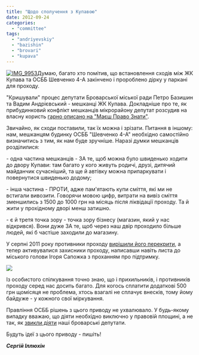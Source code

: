 ```yaml
---
title: "Щодо сполучення з Купавою"
date: 2012-09-24
categories: 
  - "committee"
tags: 
  - "andriyevskiy"
  - "bazishin"
  - "brovari"
  - "kupava"
---
```


[![](http://shevchenko4a.brovary.org/wp-content/uploads/2012/09/IMG_9953.jpg "IMG_9953")](http://shevchenko4a.brovary.org/wp-content/uploads/2012/09/IMG_9953.jpg)Думаю, багато хто помітив, що встановлення сходів між ЖК Купава та ОСББ Шевченко 4-А закінчено і пророблено дірку у паркані для проходу.

"Кришували" процес депутати Броварської міської ради Петро Базишин та Вадим Андрієвський - мешканці ЖК Купава. Докладніше про те, як прибудинковий конфлікт мешканців мікрорайону депутат розсудив на власну користь [гарно описано на "Маєш Право Знати"](http://pravo-znaty.org.ua/pobutoviy-konflikt-meshkantsiv-mikrorayonu-deputat-rozsudiv-na-vlasnu-korist/).

Звичайно, як сходи поставили, так їх можна і зрізати. Питання в іншому: нам, мешканцям будинку ОСББ "Шевченко 4-А" необхідно самостійно визначитись з тим, як нам буде зручніше. Наразі думки мешканців розділилися:

\- одна частина мешканців - ЗА те, щоб можна було швиденько ходити до двору Купави: там багато у кого живуть родичі, друзі, дитячий майданчик сучасніший, та ще й автівку можна припаркувати і повернутися швиденько додому; <!--more-->

\- інша частина - ПРОТИ, адже пам'ятають купи сміття, які ми не встигали вивозити. Говорячи мовою цифр, витрати на вивіз сміття зменшились з 1500 до 1000 грн на місяць після ліквідації проходу. Та й жити у прохідному дворі менш затишно.

\- є й третя точка зору - точка зору бізнесу (магазин, який у нас відкрився). Вони дуже ЗА те, щоб через наш двір проходило більше людей, які б частіше заходили до магазину.

У серпні 2011 року противники проходу [вирішили його перекрити](http://shevchenko4a.brovary.org/protokol-sobraniya-04-08-2011/ "Протокол собрания 04.08.2011"), а тепер активувалися захисники проходу, написавши навіть листа до міського голови Ігоря Сапожка з проханням про підтримку.

[![](http://shevchenko4a.brovary.org/wp-content/uploads/2012/09/zvernennya.jpg)](http://shevchenko4a.brovary.org/wp-content/uploads/2012/09/zvernennya.jpg)

Із особистого спілкування точно знаю, що і прихильників, і противників проходу серед нас досить багато. Для когось сплатити додаткові 500 грн щомісяця не проблема, хтось взагалі не сплачує внесків, тому йому байдуже - у кожного свої міркування.

Правління ОСББ рішень з цього приводу не ухвалювало. У будь-якому випадку вважаю, що діяти необхідно виключно у правовій площині, а не так, як [звикли діяти](http://shevchenko4a.brovary.org/gorodskaya-vlast-litsom-k-lyudyam/ "Городская власть — лицом к людям?") наші броварські депутати.

Будуть ідеї з цього приводу - пишіть!

_**Сергій Іллюхін**_
